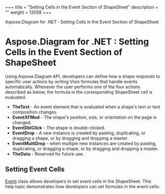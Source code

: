 +++
title = "Setting Cells in the Event Section of ShapeSheet" 
description = "" 
weight = 12058 
+++

Aspose.Diagram for .NET : Setting Cells in the Event Section of ShapeSheet  

# Aspose.Diagram for .NET : Setting Cells in the Event Section of ShapeSheet


Using Aspose.Diagram API, developers can define how a shape responds to specific user actions by writing Visio formulas that handle events automatically. Whenever the user performs one of the four actions described as below, the formula in the corresponding ShapeSheet cell is evaluated.

*   **TheText** - An event element that is evaluated when a shape's text or text composition changes.
*   **EventXFMod** - The shape's position, size, or orientation on the page is changed.
*   **EventDblClick** - The shape is double-clicked.
*   **EventDrop** - A new instance is created by pasting, duplicating, or dragging a shape, or by dragging and dropping a master.
*   **EventMultiDrop** - when multiple new instances are created by pasting, duplicating, or dragging a shape, or by dragging and dropping a master.
*   **TheData** - Reserved for future use.

## Setting Event Cells

[Event](http://www.aspose.com/api/net/diagram/aspose.diagram/event) class allows developers to set event cells in the ShapeSheet. This help topic demonstrates how developers can set formulas in the event cells:

